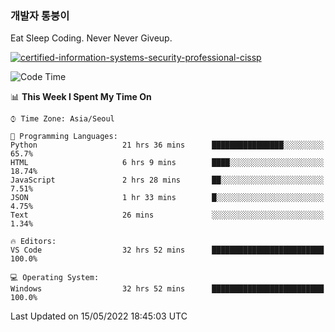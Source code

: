 ### 개발자 통붕이
Eat Sleep Coding.
Never Never Giveup.

[![certified-information-systems-security-professional-cissp](https://user-images.githubusercontent.com/44606727/157613689-acd84ec6-5f8f-4e79-89d9-a8d51f033634.png)](https://www.credly.com/badges/f394a010-85a0-450b-9136-8043af01d71c/public_url)

<!--START_SECTION:waka-->
![Code Time](http://img.shields.io/badge/Code%20Time-0%20secs-blue)

📊 **This Week I Spent My Time On** 

```text
⌚︎ Time Zone: Asia/Seoul

💬 Programming Languages: 
Python                   21 hrs 36 mins      ████████████████░░░░░░░░░   65.7% 
HTML                     6 hrs 9 mins        ████░░░░░░░░░░░░░░░░░░░░░   18.74% 
JavaScript               2 hrs 28 mins       ██░░░░░░░░░░░░░░░░░░░░░░░   7.51% 
JSON                     1 hr 33 mins        █░░░░░░░░░░░░░░░░░░░░░░░░   4.75% 
Text                     26 mins             ░░░░░░░░░░░░░░░░░░░░░░░░░   1.34%

🔥 Editors: 
VS Code                  32 hrs 52 mins      █████████████████████████   100.0%

💻 Operating System: 
Windows                  32 hrs 52 mins      █████████████████████████   100.0%

```


 Last Updated on 15/05/2022 18:45:03 UTC
<!--END_SECTION:waka-->
